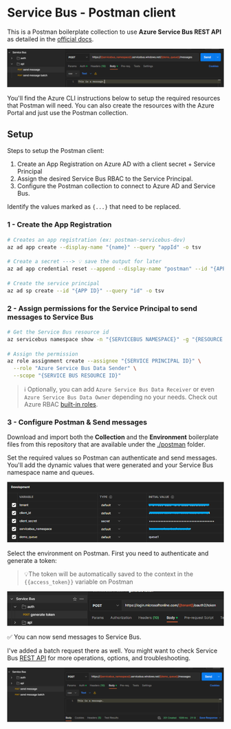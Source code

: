 # Service Bus - Postman client

This is a Postman boilerplate collection to use **Azure Service Bus REST API** as detailed in the [official docs][1].

<img src="assets/header.png" />

You'll find the Azure CLI instructions below to setup the required resources that Postman will need. You can also create the resources with the Azure Portal and just use the Postman collection.

## Setup

Steps to setup the Postman client:

1. Create an App Registration on Azure AD with a client secret + Service Principal
2. Assign the desired Service Bus RBAC to the Service Principal.
3. Configure the Postman collection to connect to Azure AD and Service Bus.

Identify the values marked as `{...}` that need to be replaced.

### 1 - Create the App Registration

```sh
# Creates an app registration (ex: postman-servicebus-dev)
az ad app create --display-name "{name}" --query "appId" -o tsv

# Create a secret ---> 💡 save the output for later
az ad app credential reset --append --display-name "postman" --id "{APPLICATION ID}"

# Create the service principal
az ad sp create --id "{APP ID}" --query "id" -o tsv
```

### 2 - Assign permissions for the **Service Principal** to send messages to Service Bus

```sh
# Get the Service Bus resource id
az servicebus namespace show -n "{SERVICEBUS NAMESPACE}" -g "{RESOURCE GROUP}" --query id -o tsv

# Assign the permission
az role assignment create --assignee "{SERVICE PRINCIPAL ID}" \
  --role "Azure Service Bus Data Sender" \
  --scope "{SERVICE BUS RESOURCE ID}"
```

> ℹ️ Optionally, you can add `Azure Service Bus Data Receiver` or even `Azure Service Bus Data Owner` depending no your needs. Check out Azure RBAC [built-in roles][3].

### 3 - Configure Postman & Send messages

Download and import both the **Collection** and the **Environment** boilerplate files from this repository that are available under the [./postman](/postman/) folder.

Set the required values so Postman can authenticate and send messages. You'll add the dynamic values that were generated and your Service Bus namespace name and queues.

<img src="assets/environment.png" />

Select the environment on Postman. First you need to authenticate and generate a token:

> 💡The token will be automatically saved to the context in the `{{access_token}}` variable on Postman

<img src="assets/token.png" />

✅ You can now send messages to Service Bus.

I've added a batch request there as well. You might want to check Service Bus [REST API][2] for more operations, options, and troubleshooting.

<img src="assets/sendmessage.png" />

[1]: https://learn.microsoft.com/en-us/rest/api/servicebus/get-azure-active-directory-token
[2]: https://learn.microsoft.com/en-us/rest/api/servicebus/service-bus-runtime-rest
[3]: https://learn.microsoft.com/en-us/azure/role-based-access-control/built-in-roles
